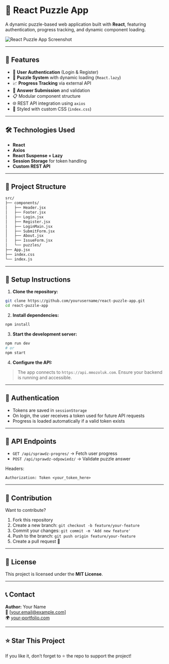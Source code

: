 # 🧩 React Puzzle App

A dynamic puzzle-based web application built with **React**, featuring authentication, progress tracking, and dynamic component loading.

![React Puzzle App Screenshot](https://via.placeholder.com/1000x400?text=Screenshot+Coming+Soon)

---

## 🚀 Features

- 🔐 **User Authentication** (Login & Register)
- 🧠 **Puzzle System** with dynamic loading (`React.lazy`)
- 📈 **Progress Tracking** via external API
- 📨 **Answer Submission** and validation
- 📋 Modular component structure
- 🌐 REST API integration using `axios`
- 🎨 Styled with custom CSS (`index.css`)

---

## 🛠️ Technologies Used

- **React**
- **Axios**
- **React Suspense + Lazy**
- **Session Storage** for token handling
- **Custom REST API**

---

## 📂 Project Structure

```bash
src/
├── components/
│   ├── Header.jsx
│   ├── Footer.jsx
│   ├── Login.jsx
│   ├── Register.jsx
│   ├── LoginMain.jsx
│   ├── SubmitForm.jsx
│   ├── About.jsx
│   ├── IssueForm.jsx
│   └── puzzles/
├── App.jsx
├── index.css
└── index.js
```

---

## 🔧 Setup Instructions

1. **Clone the repository:**

```bash
git clone https://github.com/yourusername/react-puzzle-app.git
cd react-puzzle-app
```

2. **Install dependencies:**

```bash
npm install
```

3. **Start the development server:**

```bash
npm run dev
# or
npm start
```

4. **Configure the API:**

> The app connects to `https://api.mmozoluk.com`. Ensure your backend is running and accessible.

---

## 🔐 Authentication

- Tokens are saved in `sessionStorage`
- On login, the user receives a token used for future API requests
- Progress is loaded automatically if a valid token exists

---

## 📡 API Endpoints

- `GET /api/sprawdz-progres/` → Fetch user progress
- `POST /api/sprawdz-odpowiedz/` → Validate puzzle answer

Headers:

```http
Authorization: Token <your_token_here>
```

---

## 🧠 Contribution

Want to contribute?

1. Fork this repository
2. Create a new branch: `git checkout -b feature/your-feature`
3. Commit your changes: `git commit -m 'Add new feature'`
4. Push to the branch: `git push origin feature/your-feature`
5. Create a pull request 🎉

---

## 📃 License

This project is licensed under the **MIT License**.

---

## 📞 Contact

**Author:** Your Name  
📧 [your.email@example.com]  
🌍 [your-portfolio.com](https://your-portfolio.com)

---

## ⭐️ Star This Project

If you like it, don’t forget to ⭐ the repo to support the project!
